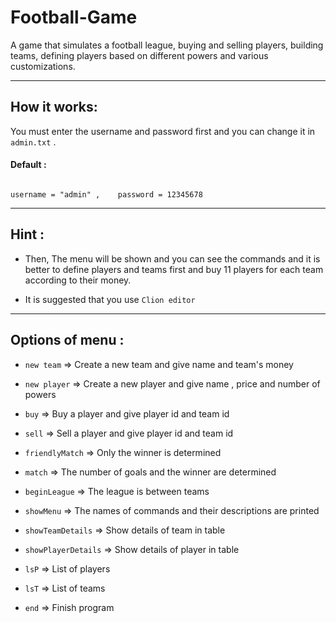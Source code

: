 # Football-Game

<p>
    A game that simulates a football league, buying and selling players, building teams, defining players based on different powers and various customizations.
</p>

---


## How it works:

You must enter the username and password first and you can change it in `admin.txt` .

#### Default :


```

username = "admin" ,    password = 12345678

```

---

## Hint :

- Then, The menu will be shown and you can see the commands and it is better to define players and teams first and buy 11 players for each team according to their money.

- It is suggested that you use `Clion editor`

---

## Options of menu :

- `new team` => Create a new team and give name and team's money

- `new player` => Create a new player and give name , price and number of powers

- `buy` => Buy a player and give player id and team id

- `sell` => Sell a player and give player id and team id

- `friendlyMatch` => Only the winner is determined

- `match` => The number of goals and the winner are determined

- `beginLeague` => The league is between teams

- `showMenu` => The names of commands and their descriptions are printed

- `showTeamDetails` => Show details of team in table

- `showPlayerDetails` => Show details of player in table

- `lsP` => List of players

- `lsT` => List of teams

- `end` => Finish program
